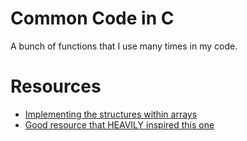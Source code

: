 # Common Code in C

A bunch of functions that I use many times in my code.

# Resources
- [Implementing the structures within arrays](https://www.youtube.com/watch?v=KwBuV7YZido&list=WL&index=9)
- [Good resource that HEAVILY inspired this one](https://github.com/TomasBorquez/base.h/tree/master)
